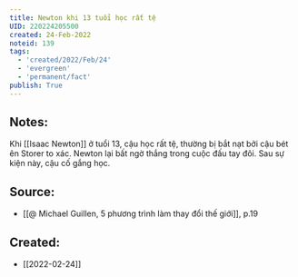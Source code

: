 ```yaml
---
title: Newton khi 13 tuổi học rất tệ
UID: 220224205500
created: 24-Feb-2022
noteid: 139
tags:
  - 'created/2022/Feb/24'
  - 'evergreen'
  - 'permanent/fact'
publish: True
---
```

## Notes:
Khi [[Isaac Newton]] ở tuổi 13, cậu học rất tệ, thường bị bắt nạt bởi cậu bét ên Storer to xác. Newton lại bất ngờ thắng trong cuộc đấu tay đôi. Sau sự kiện này, cậu cố gắng học.

## Source:
- [[@ Michael Guillen, 5 phương trình làm thay đổi thế giới]], p.19





## Created:
- [[2022-02-24]]
